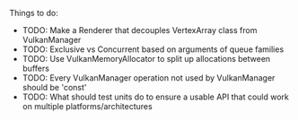 Things to do:
- TODO: Make a Renderer that decouples VertexArray class from VulkanManager
- TODO: Exclusive vs Concurrent based on arguments of queue families
- TODO: Use VulkanMemoryAllocator to split up allocations between buffers
- TODO: Every VulkanManager operation not used by VulkanManager should be 'const'
- TODO: What should test units do to ensure a usable API that could work on multiple platforms/architectures